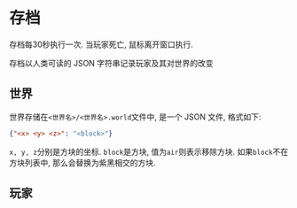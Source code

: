# 存档
存档每30秒执行一次. 当玩家死亡, 鼠标离开窗口执行.

存档以人类可读的 JSON 字符串记录玩家及其对世界的改变

## 世界
世界存储在`<世界名>/<世界名>.world`文件中, 是一个 JSON 文件, 格式如下:
```json
{"<x> <y> <z>": "<block>"}
```
`x, y, z`分别是方块的坐标. `block`是方块, 值为`air`则表示移除方块. 如果`block`不在方块列表中, 那么会替换为紫黑相交的方块.

## 玩家
